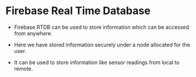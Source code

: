 # Firebase Real Time Database

- Firebase RTDB can be used to store information which can be accessed from anywhere.

- Here we have stored information securely under a node allocated for the user.

- It can be used to store information like sensor readings from local to remote.